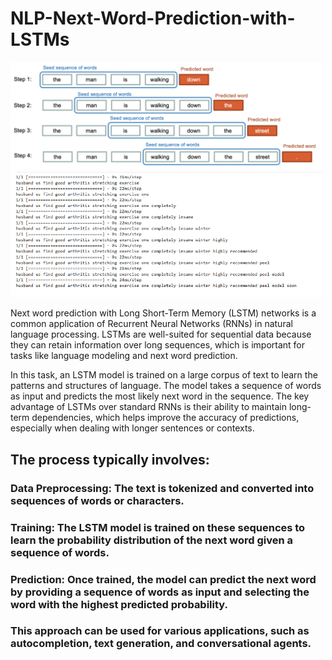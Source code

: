 # NLP-Next-Word-Prediction-with-LSTMs

<img src="https://github.com/shreymukh2020/NLP-Next-Word-Prediction-with-LSTMs/blob/main/Nextwordprediction_Lstms.png" alt="Seq to Seq Architecture" width="500"/>

<img src="https://github.com/shreymukh2020/NLP-Next-Word-Prediction-with-LSTMs/blob/main/Nextwordprediction_Lstms_3.png" alt="Seq to Seq Architecture" width="500"/>




Next word prediction with Long Short-Term Memory (LSTM) networks is a common application of Recurrent Neural Networks (RNNs) in natural language processing. LSTMs are well-suited for sequential data because they can retain information over long sequences, which is important for tasks like language modeling and next word prediction.

In this task, an LSTM model is trained on a large corpus of text to learn the patterns and structures of language. The model takes a sequence of words as input and predicts the most likely next word in the sequence. The key advantage of LSTMs over standard RNNs is their ability to maintain long-term dependencies, which helps improve the accuracy of predictions, especially when dealing with longer sentences or contexts.

## The process typically involves:

### Data Preprocessing: The text is tokenized and converted into sequences of words or characters.

### Training: The LSTM model is trained on these sequences to learn the probability distribution of the next word given a sequence of words.

### Prediction: Once trained, the model can predict the next word by providing a sequence of words as input and selecting the word with the highest predicted probability.

### This approach can be used for various applications, such as autocompletion, text generation, and conversational agents.


